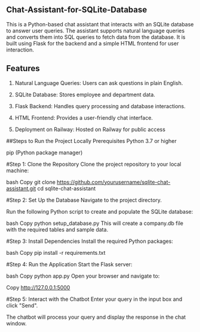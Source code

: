 ## Chat-Assistant-for-SQLite-Database
This is a Python-based chat assistant that interacts with an SQLite database to answer user queries. The assistant supports natural language queries and converts them into SQL queries to fetch data from the database. It is built using Flask for the backend and a simple HTML frontend for user interaction.
## Features
1. Natural Language Queries: Users can ask questions in plain English.

2. SQLite Database: Stores employee and department data.

3. Flask Backend: Handles query processing and database interactions.

4. HTML Frontend: Provides a user-friendly chat interface.

5. Deployment on Railway: Hosted on Railway for public access

##Steps to Run the Project Locally
Prerequisites
Python 3.7 or higher

pip (Python package manager)

#Step 1: Clone the Repository
Clone the project repository to your local machine:

bash
Copy
git clone https://github.com/yourusername/sqlite-chat-assistant.git
cd sqlite-chat-assistant

#Step 2: Set Up the Database
Navigate to the project directory.

Run the following Python script to create and populate the SQLite database:

bash
Copy
python setup_database.py
This will create a company.db file with the required tables and sample data.

#Step 3: Install Dependencies
Install the required Python packages:

bash
Copy
pip install -r requirements.txt

#Step 4: Run the Application
Start the Flask server:

bash
Copy
python app.py
Open your browser and navigate to:

Copy
http://127.0.0.1:5000

#Step 5: Interact with the Chatbot
Enter your query in the input box and click "Send".

The chatbot will process your query and display the response in the chat window.
